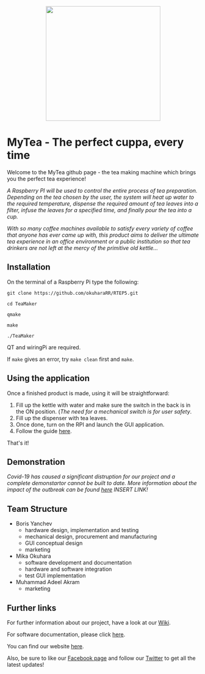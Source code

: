 <p align="center">
<img src="https://github.com/okuharaRR/RTEP5/blob/master/MyTeaLogo.png" width="300" />
</p>



# MyTea - The perfect cuppa, every time

Welcome to the MyTea github page - the tea making machine which brings you the perfect tea experience!

_A Raspberry PI will be used to control the entire process of tea preparation. Depending on the tea chosen by the user, the system will heat up water to the required temperature, dispense the required amount of tea leaves into a filter, infuse the leaves for a specified time, and finally pour the tea into a cup._

_With so many coffee machines available to satisfy every variety of coffee that anyone has ever came up with, this product aims to deliver the ultimate tea experience in an office environment or a public institution so that tea drinkers are not left at the mercy of the primitive old kettle..._

## Installation

On the terminal of a Raspberry Pi type the following:

```git clone https://github.com/okuharaRR/RTEP5.git```

```cd TeaMaker```

```qmake```

```make```

```./TeaMaker```

QT and wiringPi are required.

If ```make``` gives an error, try ```make clean``` first and ```make```.

## Using the application

Once a finished product is made, using it will be straightforward:

1. Fill up the kettle with water and make sure the switch in the back is in the ON position. (_The need for a mechanical switch is for user safety_.
2. Fill up the dispenser with tea leaves.
3. Once done, turn on the RPI and launch the GUI application.
4. Follow the guide [here](https://github.com/okuharaRR/RTEP5/wiki/User-Manual).

That's it!

## Demonstration

_Covid-19 has caused a significant distruption for our project and a complete demonstartor cannot be built to date. More information about the impact of the outbreak can be found [here]() INSERT LINK!_


## Team Structure
* Boris Yanchev
   * hardware design, implementation and testing
   * mechanical design, procurement and manufacturing
   * GUI conceptual design
   * marketing
* Mika Okuhara
   * software development and documentation
   * hardware and software integration
   * test GUI implementation
* Muhammad Adeel Akram
   * marketing

## Further links

For further information about our project, have a look at our [Wiki](https://github.com/okuharaRR/RTEP5/wiki).

For software documentation, please click [here](https://okuhararr.github.io/RTEP5/).

You can find our website [here](https://rtesps.wixsite.com/mytea). 

Also, be sure to like our [Facebook page](https://www.facebook.com/MyTea-%E8%8C%B6-114110590136382/) and follow our [Twitter](https://twitter.com/MyTea76121892) to get all the latest updates!
